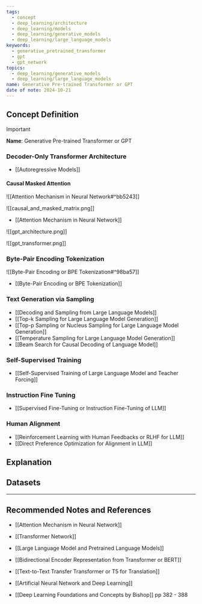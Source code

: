 ```yaml
---
tags:
  - concept
  - deep_learning/architecture
  - deep_learning/models
  - deep_learning/generative_models
  - deep_learning/large_language_models
keywords:
  - generative_pretrained_transformer
  - gpt
  - gpt_network
topics:
  - deep_learning/generative_models
  - deep_learning/large_language_models
name: Generative Pre-trained Transformer or GPT
date of note: 2024-10-21
---
```


## Concept Definition

>[!important]
>**Name**: Generative Pre-trained Transformer or GPT


### Decoder-Only Transformer Architecture


- [[Autoregressive Models]]

#### Causal Masked Attention

![[Attention Mechanism in Neural Network#^bb5243]]

![[causal_and_masked_matrix.png]]

- [[Attention Mechanism in Neural Network]]


![[gpt_architecture.png]]


![[gpt_transformer.png]]


### Byte-Pair Encoding Tokenization

![[Byte-Pair Encoding or BPE Tokenization#^98ba57]]

- [[Byte-Pair Encoding or BPE Tokenization]]

### Text Generation via Sampling

- [[Decoding and Sampling from Large Language Models]]
- [[Top-k Sampling for Large Language Model Generation]]
- [[Top-p Sampling or Nucleus Sampling for Large Language Model Generation]]
- [[Temperature Sampling for Large Language Model Generation]]
- [[Beam Search for Causal Decoding of Language Model]]

### Self-Supervised Training

- [[Self-Supervised Training of Large Language Model and Teacher Forcing]]

### Instruction Fine Tuning

- [[Supervised Fine-Tuning or Instruction Fine-Tuning of LLM]]

### Human Alignment

- [[Reinforcement Learning with Human Feedbacks or RLHF for LLM]]
- [[Direct Preference Optimization for Alignment in LLM]]


## Explanation



## Datasets





-----------
##  Recommended Notes and References


- [[Attention Mechanism in Neural Network]]
- [[Transformer Network]]

- [[Large Language Model and Pretrained Language Models]]
- [[Bidirectional Encoder Representation from Transformer or BERT]]
- [[Text-to-Text Transfer Transformer or T5 for Translation]]
- [[Artificial Neural Network and Deep Learning]]

- [[Deep Learning Foundations and Concepts by Bishop]] pp 382 - 388